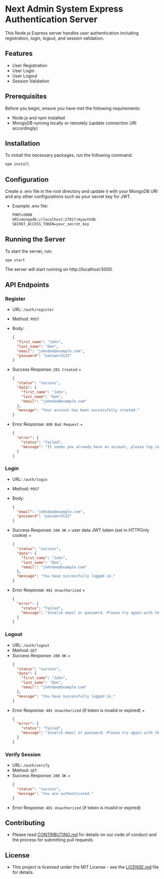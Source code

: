# Next Admin System Express Authentication Server

This Node.js Express server handles user authentication including registration, login, logout, and session validation.

## Features

- User Registration
- User Login
- User Logout
- Session Validation

## Prerequisites

Before you begin, ensure you have met the following requirements:
- Node.js and npm installed
- MongoDB running locally or remotely (update connection URI accordingly)

## Installation

To install the necessary packages, run the following command:

```bash
npm install
```

## Configuration
Create a .env file in the root directory and update it with your MongoDB URI and any other configurations such as your secret key for JWT.

- Example .env file:
  ```md
  PORT=5000
  URI=mongodb://localhost:27017/myauthdb
  SECRET_ACCESS_TOKEN=your_secret_key
  ```

## Running the Server

To start the server, run:
```bash
npm start
```
The server will start running on http://localhost:5000.

## API Endpoints
### Register
- URL: `/auth/register`
- Method: `POST`
- Body:
  ```json
  {
    "first_name": "John",
    "last_name": "Doe",
    "email": "johndoe@example.com",
    "password": "password123"
  }
  ```
- Success Response: `201 Created` +
  ```json
  {
    "status": "success",
    "data": {
      "first_name": "John",
      "last_name": "Doe",
      "email": "johndoe@example.com"
    },
    "message": "Your account has been successfully created."
  }
  ```

- Error Response: `400 Bad Request` +
  ```json
  {
    "error": {
      "status": "failed",
      "message": "It seems you already have an account, please log in instead."
    }
  }
  ```

### Login
- URL: `/auth/login`
- Method: `POST`
- Body:
  ```json
  {
    "email": "johndoe@example.com",
    "password": "password123"
  }
  ```
- Success Response: `200 OK` + user data JWT token (set in HTTPOnly cookie) +
  ```json
  {
    "status": "success",
    "data": {
      "first_name": "John",
      "last_name": "Doe",
      "email": "johndoe@example.com"
    },
    "message": "You have successfully logged in."
  }
  ```

- Error Response: `401 Unauthorized` +
  ```json
  {
    "error": {
      "status": "failed",
      "message": "Invalid email or password. Please try again with the correct credentials."
    }
  }
  ```

### Logout
- URL: `/auth/logout`
- Method: `GET`
- Success Response: `200 OK` +
  ```json
  {
    "status": "success",
    "data": {
      "first_name": "John",
      "last_name": "Doe",
      "email": "johndoe@example.com"
    },
    "message": "You have successfully logged in."
  }
  ```
- Error Response: `401 Unauthorized` (if token is invalid or expired) +
  ```json
  {
    "error": {
      "status": "failed",
      "message": "Invalid email or password. Please try again with the correct credentials."
    }
  }
  ```

### Verify Session
- URL: `/auth/verify`
- Method: `GET`
- Success Response: `200 OK` +
  ```json
  {
    "status": "success",
    "message": "You are authenticated."
  }
  ```
- Error Response: `401 Unauthorized` (if token is invalid or expired)

## Contributing
- Please read [CONTRIBUTING.md](./CONTRIBUTING.md) for details on our code of conduct and the process for submitting pull requests.

## License
- This project is licensed under the MIT License - see the [LICENSE.md](./LICENSE.md) file for details.

